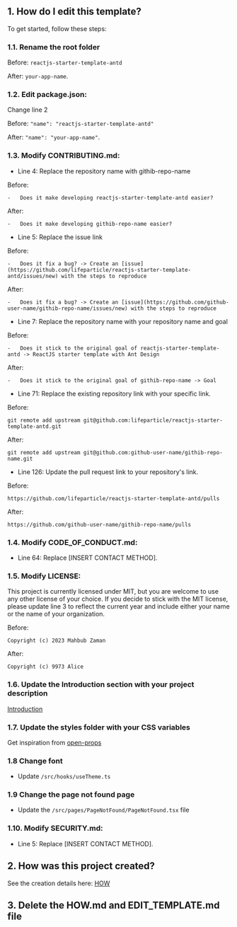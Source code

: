 ## 1. How do I edit this template?

To get started, follow these steps:

### 1.1. Rename the root folder

Before:
`reactjs-starter-template-antd`

After:
`your-app-name`.

### 1.2. Edit **package.json**:

Change line 2

Before:
`"name": "reactjs-starter-template-antd"`

After:
`"name": "your-app-name"`.

### 1.3. Modify **CONTRIBUTING.md**:

-   Line 4: Replace the repository name with githib-repo-name

Before:

```shell
-   Does it make developing reactjs-starter-template-antd easier?
```

After:

```shell
-   Does it make developing githib-repo-name easier?
```

-   Line 5: Replace the issue link

Before:

```shell
-   Does it fix a bug? -> Create an [issue](https://github.com/lifeparticle/reactjs-starter-template-antd/issues/new) with the steps to reproduce
```

After:

```shell
-   Does it fix a bug? -> Create an [issue](https://github.com/github-user-name/githib-repo-name/issues/new) with the steps to reproduce
```

-   Line 7: Replace the repository name with your repository name and goal

Before:

```shell
-   Does it stick to the original goal of reactjs-starter-template-antd -> ReactJS starter template with Ant Design
```

After:

```shell
-   Does it stick to the original goal of githib-repo-name -> Goal
```

-   Line 71: Replace the existing repository link with your specific link.

Before:

```shell
git remote add upstream git@github.com:lifeparticle/reactjs-starter-template-antd.git
```

After:

```shell
git remote add upstream git@github.com:github-user-name/githib-repo-name.git
```

-   Line 126: Update the pull request link to your repository's link.

Before:

```shell
https://github.com/lifeparticle/reactjs-starter-template-antd/pulls
```

After:

```shell
https://github.com/github-user-name/githib-repo-name/pulls
```

### 1.4. Modify **CODE_OF_CONDUCT.md**:

-   Line 64: Replace [INSERT CONTACT METHOD].

### 1.5. Modify **LICENSE**:

This project is currently licensed under MIT, but you are welcome to use any other license of your choice. If you decide to stick with the MIT license, please update line 3 to reflect the current year and include either your name or the name of your organization.

Before:

```
Copyright (c) 2023 Mahbub Zaman
```

After:

```
Copyright (c) 9973 Alice
```

### 1.6. Update the **Introduction** section with your project description

[Introduction](https://github.com/lifeparticle/reactjs-starter-template-antd/blob/main/README.md#1-introduction)

### 1.7. Update the **styles** folder with your CSS variables

Get inspiration from [open-props](https://open-props.style/)

### 1.8 Change font

-   Update `/src/hooks/useTheme.ts`

### 1.9 Change the page not found page

-   Update the `/src/pages/PageNotFound/PageNotFound.tsx` file

### 1.10. Modify **SECURITY.md**:

-   Line 5: Replace [INSERT CONTACT METHOD].

## 2. How was this project created?

See the creation details here: [HOW](./HOW.md)

## 3. Delete the **HOW.md** and **EDIT_TEMPLATE.md** file
